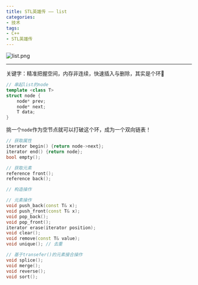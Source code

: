 ```yaml
---
title: STL英雄传 —— list
categories: 
- 技术
tags:
- C++
- STL英雄传
---
```


![list.png](https://i.loli.net/2020/03/02/1FeqP5G8cS64rdA.png)

<!-- more -->

------

关键字：精准把握空间，内存非连续，快速插入与删除，其实是个环💫

```C++
// 串起list的node
template <class T>
struct node {
    node* prev;
    node* next;
    T data;
}
```

挑一个`node`作为空节点就可以打破这个环，成为一个双向链表！

```C++
// 获取属性
iterator begin() {return node->next};
iterator end() {return node};
bool empty();

// 获取元素
reference front();
reference back();

// 构造操作

// 元素操作
void push_back(const T& x);
void push_front(const T& x);
void pop_back();
void pop_front();
iterator erase(iterator position);
void clear();
void remove(const T& value);
void unique(); // 去重

// 基于transefer()的元素接合操作
void splice();
void merge();
void reverse();
void sort();
```

